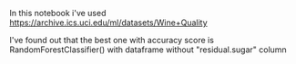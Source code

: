 In this notebook i've used https://archive.ics.uci.edu/ml/datasets/Wine+Quality 

I've found out that the best one with accuracy score is RandomForestClassifier() with  dataframe without "residual.sugar" column